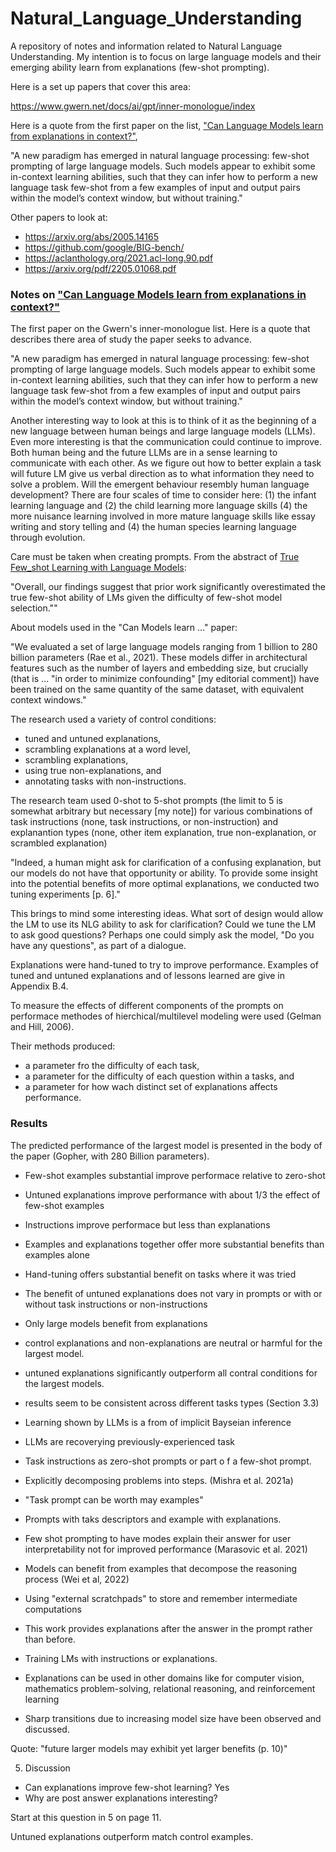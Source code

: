 # Natural_Language_Understanding

A repository of notes and information related to Natural Language Understanding.   My intention is to focus on large language models and their emerging ability learn from explanations (few-shot prompting).

Here is a set up papers that cover this area:

https://www.gwern.net/docs/ai/gpt/inner-monologue/index

Here is a quote from the first paper on the list, ["Can Language Models learn from explanations in context?"](https://arxiv.org/pdf/2204.02329.pdf),

"A new paradigm has emerged in natural language processing: few-shot prompting of large language models. Such models appear to exhibit some in-context learning abilities, such that they can infer how to perform a new language task few-shot from a few examples of input and output pairs within the model’s context window, but without training."

Other papers to look at:
* https://arxiv.org/abs/2005.14165
* https://github.com/google/BIG-bench/
* https://aclanthology.org/2021.acl-long.90.pdf
* https://arxiv.org/pdf/2205.01068.pdf


### Notes on ["Can Language Models learn from explanations in context?"](https://arxiv.org/pdf/2204.02329.pdf)

The first paper on the Gwern's inner-monologue list.   Here is a quote that describes there area of study the paper seeks to advance.

"A new paradigm has emerged in natural language processing: few-shot prompting of large language models. Such models appear to exhibit some in-context learning abilities, such that they can infer how to perform a new language task few-shot from a few examples of input and output pairs within the model’s context window, but without training."

Another interesting way to look at this is to think of it as the beginning of a new language between human beings and large language models (LLMs).   Even more interesting is that the communication could continue to improve.   Both human being and the future LLMs are in a sense learning to communicate with each other.   As we figure out how to better explain a task will future LM give us verbal direction as to what information they need to solve a problem.   Will the emergent behaviour resembly human language development?   There are four scales of time to consider here:  (1) the infant learning language and (2) the child learning more language skills (4) the more nuisance learning involved in more mature language skills like essay writing and story telling and (4) the human species learning language through evolution. 

Care must be taken when creating prompts. From the abstract of [True Few_shot Learning with Language Models](https://arxiv.org/abs/2105.11447):

"Overall, our findings suggest that prior work significantly overestimated the true few-shot ability of LMs given the difficulty of few-shot model selection.""

About models used in the "Can Models learn ..." paper:

"We evaluated a set of large language models ranging from 1 billion to 280 billion parameters (Rae et al., 2021). These models differ in architectural features such as the number of layers and embedding size, but crucially (that is ... "in order to minimize confounding" [my editorial comment]) have been trained on the same quantity of the same dataset, with equivalent context windows."

The research used a variety of control conditions:
* tuned and untuned explanations,
* scrambling explanations at a word level,
* scrambling explanations,
* using true non-explanations, and
* annotating tasks with non-instructions.

The research team used 0-shot to 5-shot prompts (the limit to 5 is somewhat arbitrary but necessary [my note]) for various combinations of task instructions (none, task instructions, or non-instruction) and explanantion types (none, other item explanation, true non-explanation, or scrambled explanation)

"Indeed, a human might ask for clarification of a confusing explanation, but our models do not have that opportunity or ability. To provide some insight into the potential benefits of more optimal explanations, we conducted two tuning experiments [p. 6]."

This brings to mind some interesting ideas.   What sort of design would allow the LM to use its NLG ability to ask for clarification?   Could we tune the LM to ask good questions?  Perhaps one could simply ask the model, "Do you have any questions", as part of a dialogue.

Explanations were hand-tuned to try to improve performance.   Examples of tuned and untuned explanations and of lessons learned are give in Appendix B.4.

To measure the effects of different components of the prompts on performace methodes of hierchical/multilevel modeling were used (Gelman and Hill, 2006).

Their methods produced:
* a parameter fro the difficulty of each task,
* a parameter for the difficulty of each question within a tasks, and
* a parameter for how wach distinct set of explanations affects performance.

### Results
The predicted performance of the largest model is presented in the body of the paper (Gopher, with 280 Billion parameters).

* Few-shot examples substantial improve performace relative to zero-shot
* Untuned explanations improve performance with about 1/3 the effect of few-shot examples
* Instructions improve performace but less than explanations
* Examples and explanations together offer more substantial benefits than examples alone
* Hand-tuning offers substantial benefit on tasks where it was tried
* The benefit of untuned explanations does not vary in prompts or with or without task instructions or non-instructions
* Only large models benefit from explanations
* control explanations and non-explanations are neutral or harmful for the largest model.
* untuned explanations significantly outperform all contral conditions for the largest models.
* results seem to be consistent across different tasks types (Section 3.3)


* Learning shown by LLMs is a from of implicit Bayseian inference
* LLMs are recoverying previously-experienced task
* Task instructions as zero-shot prompts or part o f a few-shot prompt.
* Explicitly decomposing problems into steps. (Mishra et al. 2021a) 
* "Task prompt can be worth may examples"
* Prompts with taks descriptors and example with explanations.
* Few shot prompting to have modes explain their answer for user interpretability not for improved performance (Marasovic et al. 2021)
* Models can benefit from examples that decompose the reasoning process (Wei et al, 2022)
* Using "external scratchpads" to store and remember intermediate computations
* This work provides explanations after the answer in the prompt rather than before.
* Training LMs with instructions or explanations.
* Explanations can be used in other domains like for computer vision, mathematics problem-solving, relational reasoning, and reinforcement learning
* Sharp transitions due to increasing model size have been observed and discussed.

Quote:  "future larger models may exhibit yet larger benefits (p. 10)"

5. Discussion

* Can explanations improve few-shot learning?  Yes
* Why are post answer explanations interesting?

Start at this question in 5 on page 11. 











Untuned explanations outperform match control examples.







